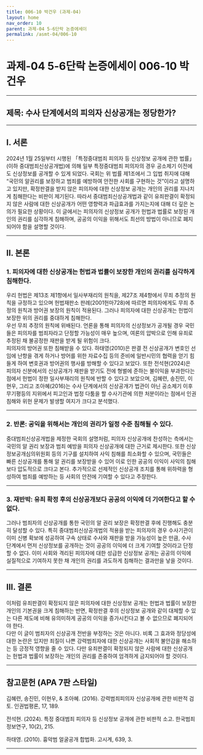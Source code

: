 ```yaml
---
title: 006-10 박건우 (과제-04)
layout: home
nav_order: 10
parent: 과제-04 5-6단락 논증에세이
permalink: /asmt-04/006-10
---
```


# 과제-04 5-6단락 논증에세이 006-10 박건우  

---

## 제목: 수사 단계에서의 피의자 신상공개는 정당한가?  

---

## I. 서론  

2024년 1월 25일부터 시행된 「특정중대범죄 피의자 등 신상정보 공개에 관한 법률」(이하 중대범죄신상공개법)에 의해 일부 특정중대범죄 피의자의 경우 공소제기 이전에도 신상정보를 공개할 수 있게 되었다. 국회는 위 법률 제1조에서 그 입법 취지에 대해 “국민의 알권리를 보장하고 범죄를 예방하여 안전한 사회를 구현하는 것”이라고 설명하고 있지만, 확정판결을 받지 않은 피의자에 대한 신상정보 공개는 개인의 권리를 지나치게 침해한다는 비판이 제기된다. 따라서 중대범죄신상공개법과 같이 유죄판결이 확정되지 않은 사람에 대한 신상공개가 어떤 영향력과 파급효과를 가지는지에 대해 더 깊은 논의가 필요한 상황이다. 이 글에서는 피의자의 신상정보 공개가 헌법과 법률로 보장된 개인의 권리를 심각하게 침해하며, 공공의 이익을 위해서도 최선의 방법이 아니므로 폐지되어야 함을 설명할 것이다.  


---

## II. 본론

### 1. 피의자에 대한 신상공개는 헌법과 법률이 보장한 개인의 권리를 심각하게 침해한다.  

우리 헌법은 제13조 제1항에서 일사부재리의 원칙을, 제27조 제4항에서 무죄 추정의 원칙을 규정하고 있으며 헌법재판소 판례(2001헌마728)에 따르면 피의자에게도 무죄 추정의 원칙과 방어권 보장의 원칙이 적용된다. 그러나 피의자에 대한 신상공개는 헌법이 보장한 위의 권리를 중대하게 침해한다.  
우선 무죄 추정의 원칙에 위배된다. 언론을 통해 피의자의 신상정보가 공개될 경우 국민들은 피의자를 범죄자라고 단정할 가능성이 매우 높으며, 여론의 압박으로 인해 유죄로 추정된 채 불공정한 재판을 받게 될 위험이 크다.  
피의자의 방어권 또한 침해받을 수 있다. 하태영(2010)은 판결 전 신상공개가 변호인 선임에 난항을 겪게 하거나 방어를 위한 자료수집 등의 준비에 일반시민의 협력을 얻기 힘들게 하여 변호권과 방어권의 행사를 방해할 수 있다고 보았다. 또한 전석현(2024)은 피의자 신분에서의 신상공개가 재판을 받기도 전에 형벌에 준하는 불이익을 부과한다는 점에서 헌법이 정한 일사부재리의 원칙에 반할 수 있다고 보았으며, 김혜련, 송진민, 이현우, 그리고 조아혜(2016)는 수사 단계에서의 신상공개가 법관이 아닌 공소제기 이후 무기평등의 지위에서 피고인과 법정 다툼을 할 수사기관에 의한 처분이라는 점에서 인권 침해와 위헌 문제가 발생할 여지가 크다고 분석했다.  

---

### 2. 반론: 공익을 위해서는 개인의 권리가 일정 수준 침해될 수 있다.  

중대범죄신상공개법을 제정한 국회의 설명처럼, 피의자 신상공개에 찬성하는 측에서는 국민의 알 권리 보장과 범죄 예방을 피의자 신상공개에 대한 근거로 제시한다. 또한 신상정보공개심의위원회 등의 기구를 설치하여 사익 침해를 최소화할 수 있으며, 국민들은 빠른 신상공개를 통해 알 권리를 보장받을 수 있어 이로 인한 공공의 이익이 사익의 침해보다 압도적으로 크다고 본다. 추가적으로 선제적인 신상공개 조치를 통해 위하력을 형성하여 범죄를 예방하는 등 사회의 안전에 기여할 수 있다고 주장한다.  

---

### 3. 재반박: 유죄 확정 후의 신상공개보다 공공의 이익에 더 기여한다고 할 수 없다.

그러나 범죄자의 신상공개를 통한 국민의 알 권리 보장은 확정판결 후에 진행해도 충분히 달성할 수 있다. 특히 중대범죄신상공개법의 적용을 받는 피의자의 경우 수사기관이 이미 신병 확보에 성공하여 구속 상태로 수사와 재판을 받을 가능성이 높은 만큼, 수사 단계에서 먼저 신상정보를 공개하는 것이 공공의 이익에 더 크게 기여할 것이라고 단정할 수 없다. 이미 사회와 격리된 피의자에 대한 성급한 신상정보 공개는 공공의 이익에 실질적으로 기여하지 못한 채 개인의 권리를 과도하게 침해하는 결과만을 낳을 것이다. 

---

## III. 결론 

이처럼 유죄판결이 확정되지 않은 피의자에 대한 신상정보 공개는 헌법과 법률이 보장한 개인의 기본권을 크게 침해하는 반면, 확정판결 후의 신상정보 공개와 같이 대체할 수 있는 다른 제도에 비해 유의미하게 공공의 이익을 증가시킨다고 볼 수 없으므로 폐지되어야 한다.  
다만 이 글이 범죄자의 신상공개 전반을 부정하는 것은 아니다. 비록 그 효과와 정당성에 대한 논란은 있지만 죄질이 나쁜 강력범죄자에 대한 신상공개는 사회적 불안감을 해소하는 등 긍정적 영향을 줄 수 있다. 다만 유죄판결이 확정되지 않은 사람에 대한 신상공개는 헌법과 법률이 보장하는 개인의 권리를 존중하여 엄격하게 금지되어야 할 것이다.  

---

## 참고문헌 (APA 7판 스타일)  

김혜련, 송진민, 이현우, & 조아혜. (2016). 강력범죄피의자 신상공개에 관한 비판적 검토. 인권법평론, 17, 189.  

전석현. (2024). 특정 중대범죄 피의자 등 신상정보 공개에 관한 비판적 소고. 한국범죄정보연구, 10(2), 215.  

하태영. (2010). 흉악범 얼굴공개 합법화. 고시계, 639, 3.  

---
